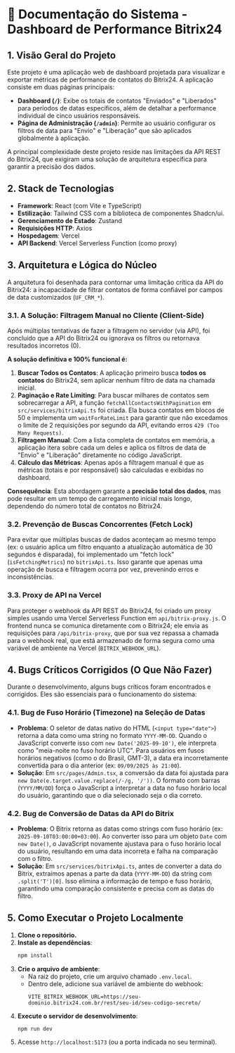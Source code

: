 # 📄 Documentação do Sistema - Dashboard de Performance Bitrix24

## 1. Visão Geral do Projeto

Este projeto é uma aplicação web de dashboard projetada para visualizar e exportar métricas de performance de contatos do Bitrix24. A aplicação consiste em duas páginas principais:

-   **Dashboard (`/`)**: Exibe os totais de contatos "Enviados" e "Liberados" para períodos de datas específicos, além de detalhar a performance individual de cinco usuários responsáveis.
-   **Página de Administração (`/admin`)**: Permite ao usuário configurar os filtros de data para "Envio" e "Liberação" que são aplicados globalmente à aplicação.

A principal complexidade deste projeto reside nas limitações da API REST do Bitrix24, que exigiram uma solução de arquitetura específica para garantir a precisão dos dados.

## 2. Stack de Tecnologias

-   **Framework**: React (com Vite e TypeScript)
-   **Estilização**: Tailwind CSS com a biblioteca de componentes Shadcn/ui.
-   **Gerenciamento de Estado**: Zustand
-   **Requisições HTTP**: Axios
-   **Hospedagem**: Vercel
-   **API Backend**: Vercel Serverless Function (como proxy)

## 3. Arquitetura e Lógica do Núcleo

A arquitetura foi desenhada para contornar uma limitação crítica da API do Bitrix24: a incapacidade de filtrar contatos de forma confiável por campos de data customizados (`UF_CRM_*`).

### 3.1. A Solução: Filtragem Manual no Cliente (Client-Side)

Após múltiplas tentativas de fazer a filtragem no servidor (via API), foi concluído que a API do Bitrix24 ou ignorava os filtros ou retornava resultados incorretos (0).

**A solução definitiva e 100% funcional é:**

1.  **Buscar Todos os Contatos**: A aplicação primeiro busca **todos os contatos** do Bitrix24, sem aplicar nenhum filtro de data na chamada inicial.
2.  **Paginação e Rate Limiting**: Para buscar milhares de contatos sem sobrecarregar a API, a função `fetchAllContactsWithPagination` em `src/services/bitrixApi.ts` foi criada. Ela busca contatos em blocos de 50 e implementa um `waitForRateLimit` para garantir que não excedamos o limite de 2 requisições por segundo da API, evitando erros `429 (Too Many Requests)`.
3.  **Filtragem Manual**: Com a lista completa de contatos em memória, a aplicação itera sobre cada um deles e aplica os filtros de data de "Envio" e "Liberação" diretamente no código JavaScript.
4.  **Cálculo das Métricas**: Apenas após a filtragem manual é que as métricas (totais e por responsável) são calculadas e exibidas no dashboard.

**Consequência**: Esta abordagem garante a **precisão total dos dados**, mas pode resultar em um tempo de carregamento inicial mais longo, dependendo do número total de contatos no Bitrix24.

### 3.2. Prevenção de Buscas Concorrentes (Fetch Lock)

Para evitar que múltiplas buscas de dados aconteçam ao mesmo tempo (ex: o usuário aplica um filtro enquanto a atualização automática de 30 segundos é disparada), foi implementado um "fetch lock" (`isFetchingMetrics`) no `bitrixApi.ts`. Isso garante que apenas uma operação de busca e filtragem ocorra por vez, prevenindo erros e inconsistências.

### 3.3. Proxy de API na Vercel

Para proteger o webhook da API REST do Bitrix24, foi criado um proxy simples usando uma Vercel Serverless Function em `api/bitrix-proxy.js`. O frontend nunca se comunica diretamente com o Bitrix24; ele envia as requisições para `/api/bitrix-proxy`, que por sua vez repassa a chamada para o webhook real, que está armazenado de forma segura como uma variável de ambiente na Vercel (`BITRIX_WEBHOOK_URL`).

## 4. Bugs Críticos Corrigidos (O Que Não Fazer)

Durante o desenvolvimento, alguns bugs críticos foram encontrados e corrigidos. Eles são essenciais para o funcionamento do sistema:

### 4.1. Bug de Fuso Horário (Timezone) na Seleção de Datas

-   **Problema**: O seletor de datas nativo do HTML (`<input type="date">`) retorna a data como uma string no formato `YYYY-MM-DD`. Quando o JavaScript converte isso com `new Date('2025-09-10')`, ele interpreta como "meia-noite no fuso horário UTC". Para usuários em fusos horários negativos (como o do Brasil, GMT-3), a data era incorretamente convertida para o dia anterior (ex: `09/09/2025 às 21:00`).
-   **Solução**: Em `src/pages/Admin.tsx`, a conversão da data foi ajustada para `new Date(e.target.value.replace(/-/g, '/'))`. O formato com barras (`YYYY/MM/DD`) força o JavaScript a interpretar a data no fuso horário local do usuário, garantindo que o dia selecionado seja o dia correto.

### 4.2. Bug de Conversão de Datas da API do Bitrix

-   **Problema**: O Bitrix retorna as datas como strings com fuso horário (ex: `2025-09-10T03:00:00+03:00`). Ao converter isso para um objeto `Date` com `new Date()`, o JavaScript novamente ajustava para o fuso horário local do usuário, resultando em uma data incorreta e falha na comparação com o filtro.
-   **Solução**: Em `src/services/bitrixApi.ts`, antes de converter a data do Bitrix, extraímos apenas a parte da data (`YYYY-MM-DD`) da string com `.split('T')[0]`. Isso elimina a informação de tempo e fuso horário, garantindo uma comparação consistente e precisa com as datas do filtro.

## 5. Como Executar o Projeto Localmente

1.  **Clone o repositório.**
2.  **Instale as dependências**:
    ```bash
    npm install
    ```
3.  **Crie o arquivo de ambiente**:
    -   Na raiz do projeto, crie um arquivo chamado `.env.local`.
    -   Dentro dele, adicione sua variável de ambiente do webhook:
        ```
        VITE_BITRIX_WEBHOOK_URL=https://seu-dominio.bitrix24.com.br/rest/seu-id/seu-codigo-secreto/
        ```
4.  **Execute o servidor de desenvolvimento**:
    ```bash
    npm run dev
    ```
5.  Acesse `http://localhost:5173` (ou a porta indicada no seu terminal).
